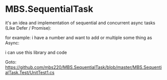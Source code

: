 # MBS.SequentialTask

it's an idea and implementation of sequential and concurrent async tasks (Like Defer / Promise):

for example:
i have a number and want to add or multiple some thing as Async:

i can use this library and code


Goto: https://github.com/mbs220/MBS.SequentialTask/blob/master/MBS.SequentialTask.Test/UnitTest1.cs
